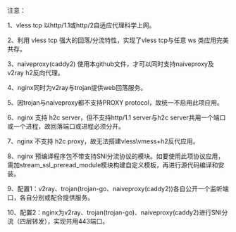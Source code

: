 注意：

1、vless tcp 以http/1.1或http/2自适应代理科学上网。

2、利用 vless tcp 强大的回落/分流特性，实现了vless tcp与任意 ws 类应用完美共存。

3、naiveproxy(caddy2) 使用本github文件，才可以同时支持naiveproxy及v2ray h2反向代理。

4、nginx同时为v2ray与trojan提供web回落服务。

5、因trojan与naiveproxy都不支持PROXY protocol，故统一不启用此项应用。

6、nginx 支持 h2c server，但不支持http/1.1 server与h2c server共用一个端口或一个进程，故回落端口或进程必须分开。

7、nginx 不支持 h2c proxy，故无法搭建vless\vmess+h2反代应用。

8、nginx 预编译程序包不带支持SNI分流协议的模块。如要使用此项协议应用，需加stream_ssl_preread_module模块构建自定义模板，再进行源代码编译和安装。

9、配置1：v2ray、trojan(trojan-go、naiveproxy(caddy2))各自公开一个监听端口，各自分别或配合提供服务。

10、配置2：nginx为v2ray、trojan(trojan-go)、naiveproxy(caddy2)进行SNI分流（四层转发），实现共用443端口。

